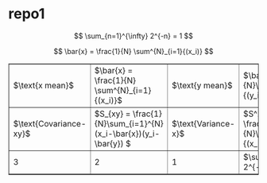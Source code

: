 # repo1

$$
\sum_{n=1}^{\infty} 2^{-n} = 1
$$

$$
\bar{x} = \frac{1}{N} \sum^{N}_{i=1}{(x_i)}
$$

<div>
<table border="1" class="dataframe">
	<tbody>
		<tr>
			<td>$\text{x mean}$</td>
			<td>$\bar{x} = \frac{1}{N} \sum^{N}_{i=1}{(x_i)}$</td>
			<td>$\text{y mean}$</td>
			<td>$\bar{y} = \frac{1}{N}\sum_{i=1}^{N}{(y_i)}$</td>
    		</tr>
    		<tr>
      			<td>$\text{Covariance-xy}$</td>
      			<td>$S_{xy} = \frac{1}{N}\sum_{i=1}^{N} (x_i-\bar{x})(y_i-\bar{y}) $</td>
      			<td>$\text{Variance-x}$</td>
			<td>$S^2_{x}  = S_{xx}= \frac{1}{N}\sum_{i=1}^{N}{(x_i - \bar{x})^2}$</td>
		</tr>
		<tr>
			<td>3</td>
			<td>2</td>
			<td>1</td>
			<td>$\sum_{n=1}^{\infty} 2^{-n} = 1$</td>
		</tr>
  	</tbody>
</table>
</div>
